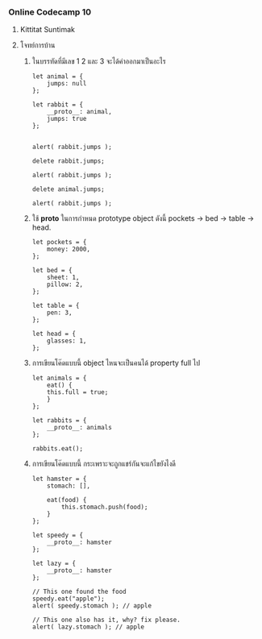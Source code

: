 ### Online Codecamp 10

1. Kittitat Suntimak
2. โจทย์การบ้าน

    1. ในบรรทัดที่มีเลข 1 2 และ 3 จะได้ค่าออกมาเป็นอะไร

        ```
        let animal = {
            jumps: null
        };

        let rabbit = {
            __proto__: animal,
            jumps: true
        };


        alert( rabbit.jumps );

        delete rabbit.jumps;

        alert( rabbit.jumps );

        delete animal.jumps;

        alert( rabbit.jumps );

        ```


    2. ใช้ __proto__ ในการกำหนด prototype object ดังนี้ pockets → bed → table → head.

        ```
        let pockets = {
            money: 2000,
        };

        let bed = {
            sheet: 1,
            pillow: 2,
        };
        
        let table = {
            pen: 3,
        };
        
        let head = {
            glasses: 1,
        };
        ```


    3. การเขียนโค๊ดแบบนี้ object ไหนจะเป็นคนได้ property full ไป

        ```
        let animals = {
            eat() {
            this.full = true;
            }
        };
    
        let rabbits = {
            __proto__: animals
        };
    
        rabbits.eat();
        ```


    4. การเขียนโค๊ดแบบนี้ กระเพราะจะถูกแชร์กันจะแก้ไขยังไงดี

        ```
        let hamster = {
            stomach: [],

            eat(food) {
                this.stomach.push(food);
            }
        };

        let speedy = {
            __proto__: hamster
        };

        let lazy = {
            __proto__: hamster
        };

        // This one found the food
        speedy.eat("apple");
        alert( speedy.stomach ); // apple

        // This one also has it, why? fix please.
        alert( lazy.stomach ); // apple
        ```


